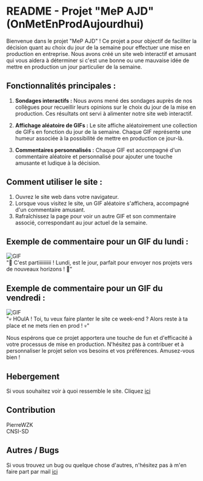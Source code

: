 # README - Projet "MeP AJD" (OnMetEnProdAujourdhui)

Bienvenue dans le projet "MeP AJD" ! Ce projet a pour objectif de faciliter la décision quant au choix du jour de la semaine pour effectuer une mise en production en entreprise. Nous avons créé un site web interactif et amusant qui vous aidera à déterminer si c'est une bonne ou une mauvaise idée de mettre en production un jour particulier de la semaine.

## Fonctionnalités principales :

1. **Sondages interactifs :** Nous avons mené des sondages auprès de nos collègues pour recueillir leurs opinions sur le choix du jour de la mise en production. Ces résultats ont servi à alimenter notre site web interactif.

2. **Affichage aléatoire de GIFs :** Le site affiche aléatoirement une collection de GIFs en fonction du jour de la semaine. Chaque GIF représente une humeur associée à la possibilité de mettre en production ce jour-là.

3. **Commentaires personnalisés :** Chaque GIF est accompagné d'un commentaire aléatoire et personnalisé pour ajouter une touche amusante et ludique à la décision.

## Comment utiliser le site :

1. Ouvrez le site web dans votre navigateur.
2. Lorsque vous visitez le site, un GIF aléatoire s'affichera, accompagné d'un commentaire amusant.
3. Rafraîchissez la page pour voir un autre GIF et son commentaire associé, correspondant au jour actuel de la semaine.

## Exemple de commentaire pour un GIF du lundi :

![GIF](https://media.tenor.com/7gsDUzyFIDUAAAAC/fart-rocket.gif)  
"🚀 C'est partiiiiiiiiii ! Lundi, est le jour, parfait pour envoyer nos projets vers de nouveaux horizons ! 🚀"

## Exemple de commentaire pour un GIF du vendredi :

![GIF](https://media.tenor.com/3HYwal_nHtwAAAAC/dead-my-honest-reaction.gif)  
"💀 HOulA ! Toi, tu veux faire planter le site ce week-end ? Alors reste à ta place et ne mets rien en prod ! 💀"

Nous espérons que ce projet apportera une touche de fun et d'efficacité à votre processus de mise en production. N'hésitez pas à contribuer et à personnaliser le projet selon vos besoins et vos préférences. Amusez-vous bien !

## Hebergement

Si vous souhaitez voir à quoi ressemble le site. Cliquez [ici](https://www.pierredolivet.fr/others/mep)

## Contribution

PierreWZK  
CNSI-SD

## Autres / Bugs

Si vous trouvez un bug ou quelque chose d'autres, n'hésitez pas à m'en faire part par mail [ici](https://www.pierredolivet.fr/#contact)
